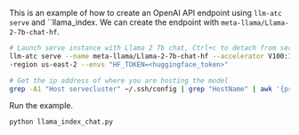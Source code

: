 This is an example of how to create an OpenAI API endpoint using `llm-atc serve` and ``llama_index. We can create the endpoint with `meta-llama/Llama-2-7b-chat-hf`.

```bash
# Launch serve instance with Llama 2 7b chat, Ctrl+c to detach from server logs endpoint is setup.
llm-atc serve --name meta-llama/Llama-2-7b-chat-hf --accelerator V100:1 -c servecluster --cloud aws -
-region us-east-2 --envs "HF_TOKEN=<huggingface_token>"

# Get the ip address of where you are hosting the model
grep -A1 "Host servecluster" ~/.ssh/config | grep "HostName" | awk '{print $2}'
```

Run the example.

```bash
python llama_index_chat.py
```
